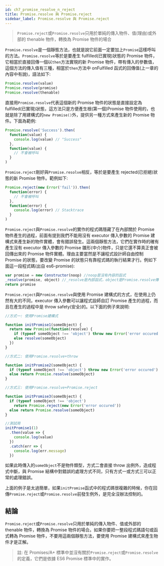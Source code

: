 ```yaml
---
id: ch7_promise_resolve_n_reject
title: Promise.resolve 與 Promise.reject
sidebar_label: Promise.resolve 與 Promise.reject
---
```


> `Promise.reject`或`Promise.resolve`只用於單純的傳入物件、值(理由)或外部的 thenable 物件，轉換為 Promise 物件的場合

`Promise.resolve`是一個靜態方法，也就是說它前面一定要加上`Promise`這樣呼叫的方法。`Promise.resolve`等於是要產生 fulfilled(已實現)狀態的 Promise 物件，它相當於直接回傳一個以`then`方法實現的新 Promise 物件，帶有傳入的參數值，這個方法的傳入值有三種，相當於`then`方法中 onFulfilled 函式的回傳值(上一章的內容中有說)，語法如下:

```js
Promise.resolve(value)
Promise.resolve(promise)
Promise.resolve(thenable)
```

直接用`Promise.resolve`代表這個新的 Promise 物件的狀態是直接設定為 fulfilled(已實現)狀態，這方法只是方便產生根(第一個)Promise 物件使用的，也就是除了用建構式的`new Promise()`外，提供另一種方式來產生新的 Promise 物件。下面為範例:

```js
Promise.resolve('Success').then(
  function(value) {
    console.log(value) // "Success"
  },
  function(value) {
    // 不會被呼叫
  }
)
```

`Promise.reject`剛好與`Promise.resolve`相反，等於是要產生 rejected(已拒絕)狀態的新 Promise 物件。範例如下:

```js
Promise.reject(new Error('fail')).then(
  function(error) {
    // 不會被呼叫
  },
  function(error) {
    console.log(error) // Stacktrace
  }
)
```

`Promise.reject`與`Promise.resolve`的實作的程式碼隱藏了在內部關於 Promise 物件產生的過程，前面有提到我們不能用沒有 executor 傳入參數的 Promise 建構式來產生新的物件實體，會有錯誤發生。這兩個靜態方法，它們在實作時的確有產生沒有 executor 傳入參數的 Promise 雛形(中介)物件，只是它還不算真正會被回傳出來的 Promise 物件實體。理由主要當然是不讓程式設計師自由控制 Promise 的狀態，要改變 Promise 的狀態只有靠程式碼的執行結果才行。例如下面這一段程式碼(出自 es6-promise):

```js
var promise = new Constructor(noop) //noop是沒有內容的函式
_resolve(promise, object) //_resolve是內部函式，object是Promise.resolve傳入參數值
return promise
```

`Promise.reject`與`Promise.resolve`與使用 Promise 建構式的方式，在使用上仍然有大的不同，executor 傳入參數可以讓程式設師自訂 Promise 產生的過程，而且在產生的過程中是 throw safety(安全)的。以下面的例子來說明:

```js
//方式一: 使用Promise建構式

function initPromise1(someObject) {
  return new Promise(function(resolve) {
    if (typeof someObject !== 'object') throw new Error('error occured')
    else resolve(someObject)
  })
}

//方式二: 使用Promise.resolve+throw

function initPromise2(someObject) {
  if (typeof someObject !== 'object') throw new Error('error occured')
  else return Promise.resolve(someObject)
}

//方式三: 使用Promise.resolve+Promise.reject

function initPromise3(someObject) {
  if (typeof someObject !== 'object')
    return Promise.reject(new Error('error occured'))
  else return Promise.resolve(someObject)
}

//測試用
initPromise1(1)
  .then(value => {
    console.log(value)
  })
  .catch(err => {
    console.log(err.message)
  })
```

如果此時傳入的`someObject`不是物件類型，方式二會直接 throw 出例外，造成程式中斷，與 Promise 結構中對錯誤的處理方式不同，只有方式一或方式三可以正常的處理錯誤。

上面的例子是太過簡單，如果`initPromise`函式中的程式碼很複雜的時候，你在回傳`Promise.reject`或`Promise.resolve`前發生例外，是完全沒辦法控制的。

## 結論

`Promise.reject`或`Promise.resolve`只用於單純的傳入物件、值或外部的 thenable 物件，轉換為 Promise 物件的場合。如果你要把一整段程式碼語句或函式轉為 Promise 物件，不要用這兩個靜態方法，要使用 Promise 建構式來產生物件才是正解。

> 註: 在 Promises/A+ 標準中並沒有關於`Promise.reject`或`Promise.resolve`的定義，它們是依據 ES6 Promise 標準中的實作。
